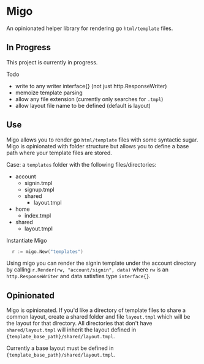 # Migo
An opinionated helper library for rendering go `html/template` files.

## In Progress
This project is currently in progress.

Todo
- write to any writer interface{} (not just http.ResponseWriter)
- memoize template parsing
- allow any file extension (currently only searches for `.tmpl`)
- allow layout file name to be defined (default is layout)

## Use
Migo allows you to render go `html/template` files with some syntactic sugar. Migo is opinionated with folder structure but allows you to define a base path where your template files are stored.

Case: a `templates` folder with the following files/directories:

- account
  - signin.tmpl
  - signup.tmpl
  - shared
    - layout.tmpl
- home
  - index.tmpl
- shared
  - layout.tmpl


Instantiate Migo
```go
  r := migo.New("templates")
```

Using migo you can render the signin template under the account directory by calling `r.Render(rw, "account/signin", data)` where `rw` is an `http.ResponseWriter` and data satisfies type `interface{}`.

## Opinionated
Migo is opinionated. If you'd like a directory of template files to share a common layout, create a shared folder and file `layout.tmpl` which will be the layout for that directory. All directories that don't have `shared/layout.tmpl` will inherit the layout defined in `{template_base_path}/shared/layout.tmpl`.

Currently a base layout must be defined in `{template_base_path}/shared/layout.tmpl`.
